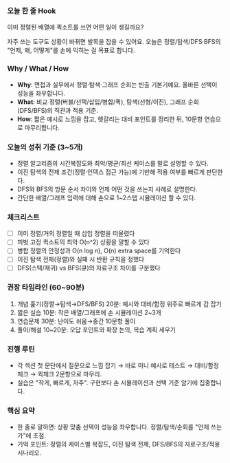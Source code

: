 ### 오늘 한 줄 Hook

이미 정렬된 배열에 퀵소트를 쓰면 어떤 일이 생길까요?

자주 쓰는 도구도 상황이 바뀌면 발목을 잡을 수 있어요. 오늘은 정렬/탐색/DFS·BFS의 "언제, 왜, 어떻게"를 손에 익히는 걸 목표로 합니다.

### Why / What / How

- **Why**: 면접과 실무에서 정렬·탐색·그래프 순회는 빈출 기본기예요. 올바른 선택이 성능을 좌우합니다.
- **What**: 비교 정렬(버블/선택/삽입/병합/퀵), 탐색(선형/이진), 그래프 순회(DFS/BFS)의 직관과 적용 기준.
- **How**: 짧은 예시로 느낌을 잡고, 헷갈리는 대비 포인트를 정리한 뒤, 10문항 연습으로 마무리합니다.

### 오늘의 성취 기준 (3~5개)

- 정렬 알고리즘의 시간복잡도와 최악/평균/최선 케이스를 말로 설명할 수 있다.
- 이진 탐색의 전제 조건(정렬·인덱스 접근 가능)에 기반해 적용 여부를 빠르게 판단한다.
- DFS와 BFS의 방문 순서 차이와 언제 어떤 것을 쓰는지 사례로 설명한다.
- 간단한 배열/그래프 입력에 대해 손으로 1~2스텝 시뮬레이션 할 수 있다.

### 체크리스트

- [ ] 이미 정렬/거의 정렬일 때 삽입 정렬을 떠올렸다
- [ ] 피벗 고정 퀵소트의 최악 O(n^2) 상황을 말할 수 있다
- [ ] 병합 정렬의 안정성과 O(n log n), O(n) extra space를 기억한다
- [ ] 이진 탐색 전제(정렬)와 실패 시 반환 규칙을 정했다
- [ ] DFS(스택/재귀) vs BFS(큐)의 자료구조 차이를 구분했다

### 권장 타임라인 (60~90분)

1. 개념 훑기(정렬→탐색→DFS/BFS) 20분: 예시와 대비/함정 위주로 빠르게 감 잡기
2. 짧은 실습 10분: 작은 배열/그래프에 손 시뮬레이션 2~3개
3. 연습문제 30분: 난이도 쉬움→중간 10문항 풀이
4. 풀이/해설 10~20분: 오답 포인트와 확장 논의, 복습 계획 세우기

### 진행 루틴

- 각 섹션 첫 문단에서 질문으로 느낌 잡기 → 바로 미니 예시로 테스트 → 대비/함정 체크 → 퀵체크 2문항으로 마무리.
- 실습은 "작게, 빠르게, 자주". 구현보다 손 시뮬레이션과 선택 기준 암기에 집중합니다.

### 핵심 요약

- 한 줄로 말하면: 상황 맞춤 선택이 성능을 좌우합니다. 정렬/탐색/순회를 "언제 쓰는가"에 초점.
- 기억 포인트: 정렬의 케이스별 복잡도, 이진 탐색 전제, DFS/BFS의 자료구조/적용 시나리오.
